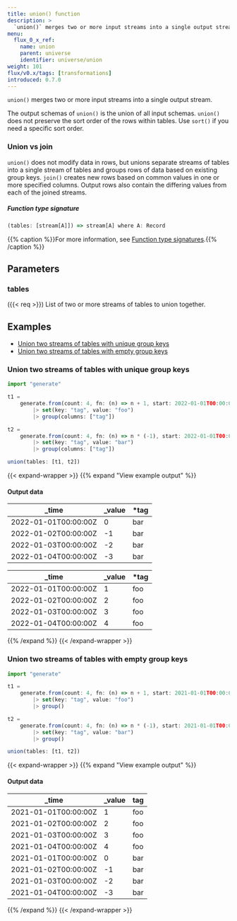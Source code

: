 ```yaml
---
title: union() function
description: >
  `union()` merges two or more input streams into a single output stream.
menu:
  flux_0_x_ref:
    name: union
    parent: universe
    identifier: universe/union
weight: 101
flux/v0.x/tags: [transformations]
introduced: 0.7.0
---
```


<!------------------------------------------------------------------------------

IMPORTANT: This page was generated from comments in the Flux source code. Any
edits made directly to this page will be overwritten the next time the
documentation is generated. 

To make updates to this documentation, update the function comments above the
function definition in the Flux source code:

https://github.com/influxdata/flux/blob/master/stdlib/universe/universe.flux#L2676-L2676

Contributing to Flux: https://github.com/influxdata/flux#contributing
Fluxdoc syntax: https://github.com/influxdata/flux/blob/master/docs/fluxdoc.md

------------------------------------------------------------------------------->

`union()` merges two or more input streams into a single output stream.

The output schemas of `union()` is the union of all input schemas.
`union()` does not preserve the sort order of the rows within tables.
Use `sort()` if you need a specific sort order.

### Union vs join
`union()` does not modify data in rows, but unions separate streams of tables
into a single stream of tables and groups rows of data based on existing group keys.
`join()` creates new rows based on common values in one or more specified columns.
Output rows also contain the differing values from each of the joined streams.

##### Function type signature

```js
(tables: [stream[A]]) => stream[A] where A: Record
```

{{% caption %}}For more information, see [Function type signatures](/flux/v0.x/function-type-signatures/).{{% /caption %}}

## Parameters

### tables
({{< req >}})
List of two or more streams of tables to union together.




## Examples

- [Union two streams of tables with unique group keys](#union-two-streams-of-tables-with-unique-group-keys)
- [Union two streams of tables with empty group keys](#union-two-streams-of-tables-with-empty-group-keys)

### Union two streams of tables with unique group keys

```js
import "generate"

t1 =
    generate.from(count: 4, fn: (n) => n + 1, start: 2022-01-01T00:00:00Z, stop: 2022-01-05T00:00:00Z)
        |> set(key: "tag", value: "foo")
        |> group(columns: ["tag"])

t2 =
    generate.from(count: 4, fn: (n) => n * (-1), start: 2022-01-01T00:00:00Z, stop: 2022-01-05T00:00:00Z)
        |> set(key: "tag", value: "bar")
        |> group(columns: ["tag"])

union(tables: [t1, t2])

```

{{< expand-wrapper >}}
{{% expand "View example output" %}}

#### Output data

| _time                | _value  | *tag |
| -------------------- | ------- | ---- |
| 2022-01-01T00:00:00Z | 0       | bar  |
| 2022-01-02T00:00:00Z | -1      | bar  |
| 2022-01-03T00:00:00Z | -2      | bar  |
| 2022-01-04T00:00:00Z | -3      | bar  |

| _time                | _value  | *tag |
| -------------------- | ------- | ---- |
| 2022-01-01T00:00:00Z | 1       | foo  |
| 2022-01-02T00:00:00Z | 2       | foo  |
| 2022-01-03T00:00:00Z | 3       | foo  |
| 2022-01-04T00:00:00Z | 4       | foo  |

{{% /expand %}}
{{< /expand-wrapper >}}

### Union two streams of tables with empty group keys

```js
import "generate"

t1 =
    generate.from(count: 4, fn: (n) => n + 1, start: 2021-01-01T00:00:00Z, stop: 2021-01-05T00:00:00Z)
        |> set(key: "tag", value: "foo")
        |> group()

t2 =
    generate.from(count: 4, fn: (n) => n * (-1), start: 2021-01-01T00:00:00Z, stop: 2021-01-05T00:00:00Z)
        |> set(key: "tag", value: "bar")
        |> group()

union(tables: [t1, t2])

```

{{< expand-wrapper >}}
{{% expand "View example output" %}}

#### Output data

| _time                | _value  | tag  |
| -------------------- | ------- | ---- |
| 2021-01-01T00:00:00Z | 1       | foo  |
| 2021-01-02T00:00:00Z | 2       | foo  |
| 2021-01-03T00:00:00Z | 3       | foo  |
| 2021-01-04T00:00:00Z | 4       | foo  |
| 2021-01-01T00:00:00Z | 0       | bar  |
| 2021-01-02T00:00:00Z | -1      | bar  |
| 2021-01-03T00:00:00Z | -2      | bar  |
| 2021-01-04T00:00:00Z | -3      | bar  |

{{% /expand %}}
{{< /expand-wrapper >}}
